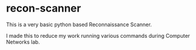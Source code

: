 # recon-scanner
This is a very basic  python based Reconnaissance Scanner.

I made this to reduce my work running various commands during Computer Networks lab.
